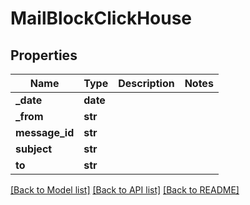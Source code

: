 # MailBlockClickHouse

## Properties
Name | Type | Description | Notes
------------ | ------------- | ------------- | -------------
**_date** | **date** |  | 
**_from** | **str** |  | 
**message_id** | **str** |  | 
**subject** | **str** |  | 
**to** | **str** |  | 

[[Back to Model list]](../README.md#documentation-for-models) [[Back to API list]](../README.md#documentation-for-api-endpoints) [[Back to README]](../README.md)

